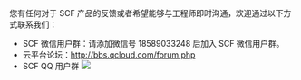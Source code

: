 您有任何对于 SCF 产品的反馈或者希望能够与工程师即时沟通，欢迎通过以下方式联系我们：

- SCF 微信用户群：请添加微信号 18589033248 后加入 SCF 微信用户群。
- 云平台论坛：http://bbs.qcloud.com/forum.php
- SCF QQ 用户群
![](http://imgcache.tce.fsphere.cn/static/mc.qcloudimg.com/static/img/76af3658e287914466c90b6281928a30/image.png)


